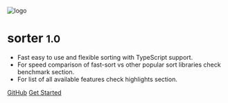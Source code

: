 ![logo](_media/forto-logo.svg)

# sorter <small>1.0</small>

- Fast easy to use and flexible sorting with TypeScript support. 
- For speed comparison of fast-sort vs other popular sort libraries check benchmark section. 
- For list of all available features check highlights section.


[GitHub](https://github.com/docsifyjs/docsify/)
[Get Started](/installation)